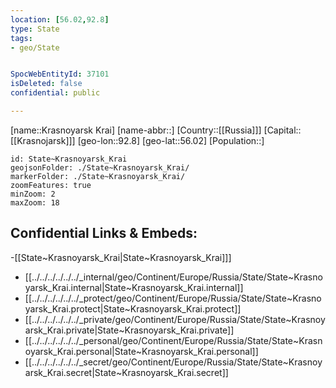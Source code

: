 ```yaml
---
location: [56.02,92.8]
type: State
tags:
- geo/State


SpocWebEntityId: 37101
isDeleted: false
confidential: public

---
```

[name::Krasnoyarsk Krai]
[name-abbr::]
[Country::[[Russia]]]
[Capital::[[Krasnojarsk]]]
[geo-lon::92.8]
[geo-lat::56.02]
[Population::]



```leaflet
id: State~Krasnoyarsk_Krai
geojsonFolder: ./State~Krasnoyarsk_Krai/
markerFolder: ./State~Krasnoyarsk_Krai/
zoomFeatures: true 
minZoom: 2 
maxZoom: 18
```


## Confidential Links & Embeds: 
-[[State~Krasnoyarsk_Krai|State~Krasnoyarsk_Krai]]] 
- [[../../../../../../_internal/geo/Continent/Europe/Russia/State/State~Krasnoyarsk_Krai.internal|State~Krasnoyarsk_Krai.internal]] 
- [[../../../../../../_protect/geo/Continent/Europe/Russia/State/State~Krasnoyarsk_Krai.protect|State~Krasnoyarsk_Krai.protect]] 
- [[../../../../../../_private/geo/Continent/Europe/Russia/State/State~Krasnoyarsk_Krai.private|State~Krasnoyarsk_Krai.private]] 
- [[../../../../../../_personal/geo/Continent/Europe/Russia/State/State~Krasnoyarsk_Krai.personal|State~Krasnoyarsk_Krai.personal]] 
- [[../../../../../../_secret/geo/Continent/Europe/Russia/State/State~Krasnoyarsk_Krai.secret|State~Krasnoyarsk_Krai.secret]] 
